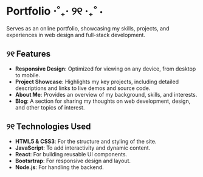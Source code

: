 # Portfolio ⋅˚₊‧ ୨୧ ‧₊˚ ⋅
Serves as an online portfolio, showcasing my skills, projects, and experiences in web design and full-stack development.

## ୨୧ Features
- **Responsive Design**: Optimized for viewing on any device, from desktop to mobile.
- **Project Showcase**: Highlights my key projects, including detailed descriptions and links to live demos and source code.
- **About Me**: Provides an overview of my background, skills, and interests.
- **Blog**: A section for sharing my thoughts on web development, design, and other topics of interest.

## ୨୧ Technologies Used
- **HTML5 & CSS3**: For the structure and styling of the site.
- **JavaScript**: To add interactivity and dynamic content.
- **React**: For building reusable UI components.
- **Bootsrtrap**: For responsive design and layout.
- **Node.js**: For handling the backend.
